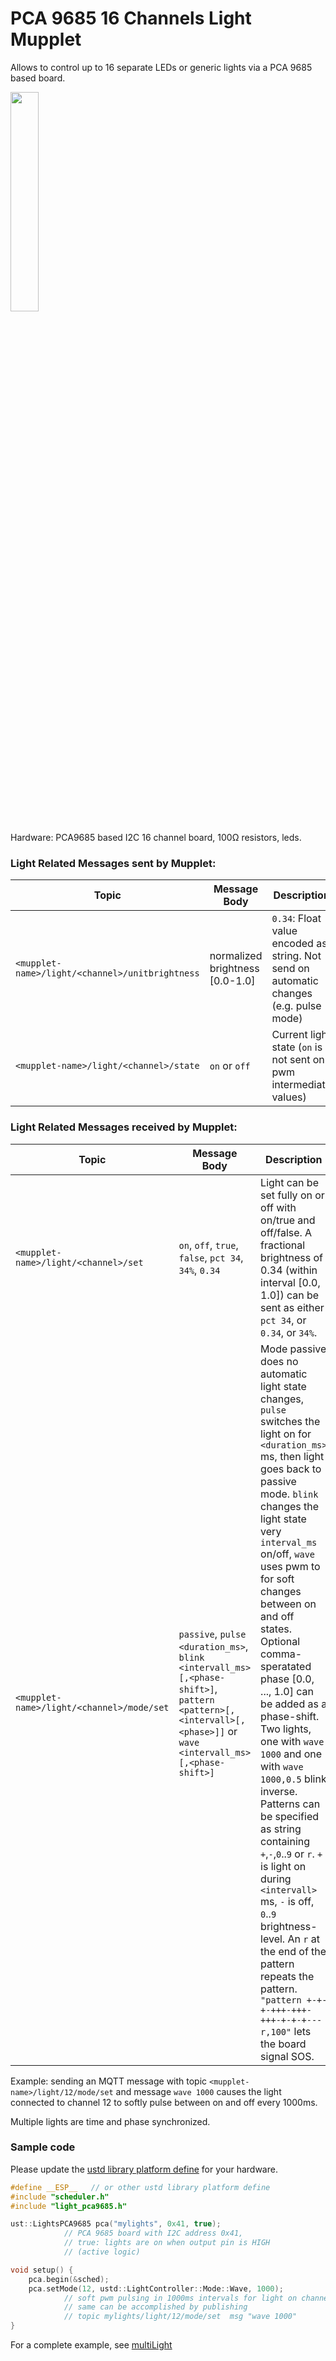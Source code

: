 PCA 9685 16 Channels Light Mupplet
==================================

Allows to control up to 16 separate LEDs or generic lights via a PCA 9685 based board.

<img src="https://github.com/muwerk/mupplet-core/blob/master/extras/light-pca9685.png" width="30%" height="30%">

Hardware: PCA9685 based I2C 16 channel board, 100Ω resistors, leds.

### Light Related Messages sent by Mupplet:

| Topic | Message Body | Description
| ----- | ------------ | -------
| `<mupplet-name>/light/<channel>/unitbrightness` | normalized brightness [0.0-1.0] | `0.34`: Float value encoded as string. Not send on automatic changes (e.g. pulse mode)
| `<mupplet-name>/light/<channel>/state` | `on` or `off` | Current light state (`on` is not sent on pwm intermediate values)

### Light Related Messages received by Mupplet:

| Topic | Message Body | Description
| ----- | ------------ | -------
| `<mupplet-name>/light/<channel>/set` | `on`, `off`, `true`, `false`, `pct 34`, `34%`, `0.34` | Light can be set fully on or off with on/true and off/false. A fractional brightness of 0.34 (within interval [0.0, 1.0]) can be sent as either `pct 34`, or `0.34`, or `34%`.
| `<mupplet-name>/light/<channel>/mode/set` | `passive`, `pulse <duration_ms>`, `blink <intervall_ms>[,<phase-shift>]`, `pattern <pattern>[,<intervall>[,<phase>]]` or `wave <intervall_ms>[,<phase-shift>]` | Mode passive does no automatic light state changes, `pulse` switches the light on for `<duration_ms>` ms, then light goes back to passive mode. `blink` changes the light state very `interval_ms` on/off, `wave` uses pwm to for soft changes between on and off states. Optional comma-speratated phase [0.0, ..., 1.0] can be added as a phase-shift. Two lights, one with `wave 1000` and one with `wave 1000,0.5` blink inverse. Patterns can be specified as string containing `+`,`-`,`0`..`9` or `r`. `+` is light on during `<intervall>` ms, `-` is off, `0`..`9` brightness-level. An `r` at the end of the pattern repeats the pattern. `"pattern +-+-+-+++-+++-+++-+-+-+---r,100"` lets the board signal SOS.

Example: sending an MQTT message with topic `<mupplet-name>/light/12/mode/set` and message
`wave 1000` causes the light connected to channel 12 to softly pulse between on and off every
1000ms.

Multiple lights are time and phase synchronized.

### Sample code

Please update the [ustd library platform define](https://github.com/muwerk/ustd#platform-defines) for your hardware.

```cpp
#define __ESP__   // or other ustd library platform define
#include "scheduler.h"
#include "light_pca9685.h"

ust::LightsPCA9685 pca("mylights", 0x41, true);
            // PCA 9685 board with I2C address 0x41,
            // true: lights are on when output pin is HIGH
            // (active logic)

void setup() {
    pca.begin(&sched);
    pca.setMode(12, ustd::LightController::Mode::Wave, 1000);
            // soft pwm pulsing in 1000ms intervals for light on channel 12
            // same can be accomplished by publishing
            // topic mylights/light/12/mode/set  msg "wave 1000"
}
```

For a complete example, see [multiLight](https://github.com/muwerk/mupplet-core/blob/master/examples/multiLight/multiLight.ino)
